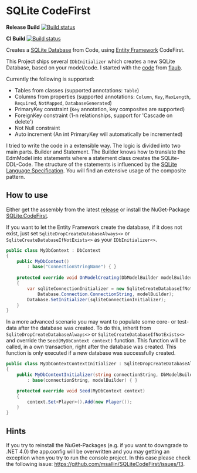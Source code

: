 # SQLite CodeFirst
**Release Build** [![Build status](https://ci.appveyor.com/api/projects/status/2qavdqctw0ehscm6/branch/master?svg=true)](https://ci.appveyor.com/project/msallin/sqlitecodefirst-nv6vn/branch/master)

**CI Build** [![Build status](https://ci.appveyor.com/api/projects/status/oc1miog385h801qe?svg=true)](https://ci.appveyor.com/project/msallin/sqlitecodefirst)

Creates a [SQLite Database](https://sqlite.org/) from Code, using [Entity Framework](https://msdn.microsoft.com/en-us/data/ef.aspx) CodeFirst.

This Project ships several `IDbInitializer` which creates a new SQLite Database, based on your model/code.
I started with the [code](https://gist.github.com/flaub/1968486e1b3f2b9fddaf) from [flaub](https://github.com/flaub). 

Currently the following is supported:
- Tables from classes (supported annotations: `Table`)
- Columns from properties (supported annotations: `Column`, `Key`, `MaxLength`, `Required`, `NotMapped`, `DatabaseGenerated`)
- PrimaryKey constraint (`Key` annotation, key composites are supported)
- ForeignKey constraint (1-n relationships, support for 'Cascade on delete')
- Not Null constraint
- Auto increment (An int PrimaryKey will automatically be incremented)

I tried to write the code in a extensible way.
The logic is divided into two main parts. Builder and Statement.
The Builder knows how to translate the EdmModel into statements where a statement class creates the SQLite-DDL-Code. 
The structure of the statements is influenced by the [SQLite Language Specification](https://www.sqlite.org/lang.html).
You will find an extensive usage of the composite pattern.

## How to use
Either get the assembly from the latest [release](https://github.com/msallin/SQLiteCodeFirst/releases) or install the NuGet-Package [SQLite.CodeFirst](https://www.nuget.org/packages/SQLite.CodeFirst/).

If you want to let the Entity Framework create the database, if it does not exist, just set `SqliteDropCreateDatabaseAlways<>` or `SqliteCreateDatabaseIfNotExists<>` as your `IDbInitializer<>`.
```csharp
public class MyDbContext : DbContext
{
    public MyDbContext()
        : base("ConnectionStringName") { }
  
    protected override void OnModelCreating(DbModelBuilder modelBuilder)
    {
        var sqliteConnectionInitializer = new SqliteCreateDatabaseIfNotExists<MyDbContext>(
            Database.Connection.ConnectionString, modelBuilder);
        Database.SetInitializer(sqliteConnectionInitializer);
    }
}
```

In a more advanced scenario you may want to populate some core- or test-data after the database was created.
To do this, inherit from `SqliteDropCreateDatabaseAlways<>` or `SqliteCreateDatabaseIfNotExists<>` and override the `Seed(MyDbContext context)` function.
This function will be called, in a own transaction, right after the database was created. This function is only executed if a new database was successfully created.
```csharp
public class MyDbContextContextInitializer : SqliteDropCreateDatabaseAlways<MyDbContext>
{
    public MyDbContextInitializer(string connectionString, DbModelBuilder modelBuilder)
        : base(connectionString, modelBuilder) { }

    protected override void Seed(MyDbContext context)
    {
        context.Set<Player>().Add(new Player());
    }
}
```

## Hints
If you try to reinstall the NuGet-Packages (e.g. if you want to downgrade to .NET 4.0) the app.config will be overwritten and you may getting an exception when you try to run the console project.
In this case please check the following issue: https://github.com/msallin/SQLiteCodeFirst/issues/13.
